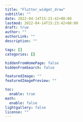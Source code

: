 ```yaml
---
title: "Flutter_widget_draw"
subtitle: ""
date: 2022-04-14T15:23:42+08:00
lastmod: 2022-04-14T15:23:42+08:00
draft: true
author: ""
authorLink: ""
description: ""

tags: []
categories: []

hiddenFromHomePage: false
hiddenFromSearch: false

featuredImage: ""
featuredImagePreview: ""

toc:
  enable: true
math:
  enable: false
lightgallery: false
license: ""
---
```


<!--more-->
